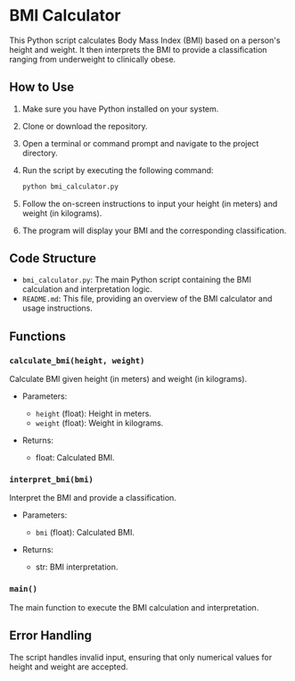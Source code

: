 # BMI Calculator

This Python script calculates Body Mass Index (BMI) based on a person's height and weight. It then interprets the BMI to provide a classification ranging from underweight to clinically obese.

## How to Use

1. Make sure you have Python installed on your system.

2. Clone or download the repository.

3. Open a terminal or command prompt and navigate to the project directory.

4. Run the script by executing the following command:

   ```bash
   python bmi_calculator.py
   ```

5. Follow the on-screen instructions to input your height (in meters) and weight (in kilograms).

6. The program will display your BMI and the corresponding classification.

## Code Structure

- `bmi_calculator.py`: The main Python script containing the BMI calculation and interpretation logic.
- `README.md`: This file, providing an overview of the BMI calculator and usage instructions.

## Functions

### `calculate_bmi(height, weight)`

Calculate BMI given height (in meters) and weight (in kilograms).

- Parameters:
  - `height` (float): Height in meters.
  - `weight` (float): Weight in kilograms.

- Returns:
  - float: Calculated BMI.

### `interpret_bmi(bmi)`

Interpret the BMI and provide a classification.

- Parameters:
  - `bmi` (float): Calculated BMI.

- Returns:
  - str: BMI interpretation.

### `main()`

The main function to execute the BMI calculation and interpretation.

## Error Handling

The script handles invalid input, ensuring that only numerical values for height and weight are accepted.
